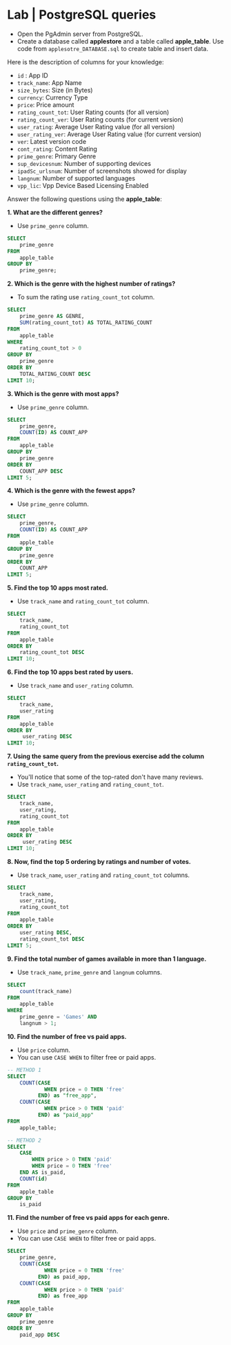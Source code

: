 # Lab | PostgreSQL queries

- Open the PgAdmin server from PostgreSQL.
- Create a database called **applestore**  and a table called **apple_table**. Use code from `applesotre_DATABASE.sql` to create table and insert data. 

Here is the description of columns for your knowledge:
- `id` : App ID
- `track_name`: App Name
- `size_bytes`: Size (in Bytes)
- `currency`: Currency Type
- `price`: Price amount
- `rating_count_tot`: User Rating counts (for all version)
- `rating_count_ver`: User Rating counts (for current version)
- `user_rating`: Average User Rating value (for all version)
- `user_rating_ver`: Average User Rating value (for current version)
- `ver`: Latest version code
- `cont_rating`: Content Rating
- `prime_genre`: Primary Genre
- `sup_devicesnum`: Number of supporting devices
- `ipadSc_urlsnum`: Number of screenshots showed for display
- `langnum`: Number of supported languages
- `vpp_lic`: Vpp Device Based Licensing Enabled

Answer the following questions using the **apple_table**:

**1. What are the different genres?**
- Use `prime_genre` column.

```sql
SELECT 
    prime_genre
FROM 
    apple_table
GROUP BY 
    prime_genre;
```


**2. Which is the genre with the highest number of ratings?**
- To sum the rating use `rating_count_tot` column.

```sql
SELECT 
	prime_genre AS GENRE,
	SUM(rating_count_tot) AS TOTAL_RATING_COUNT
FROM 
	apple_table
WHERE 
	rating_count_tot > 0
GROUP BY 
	prime_genre
ORDER BY 
	TOTAL_RATING_COUNT DESC
LIMIT 10;
```

**3. Which is the genre with most apps?**
- Use `prime_genre` column.

```sql
SELECT 
    prime_genre,
    COUNT(ID) AS COUNT_APP
FROM 
    apple_table
GROUP BY 
    prime_genre
ORDER BY 
    COUNT_APP DESC
LIMIT 5;
```


**4. Which is the genre with the fewest apps?**
- Use `prime_genre` column.

```sql
SELECT 
    prime_genre,
    COUNT(ID) AS COUNT_APP
FROM 
    apple_table
GROUP BY 
    prime_genre
ORDER BY 
    COUNT_APP
LIMIT 5;
```

**5. Find the top 10 apps most rated.**
- Use `track_name` and `rating_count_tot` column.

```sql
SELECT 
    track_name,
	rating_count_tot
FROM 
    apple_table
ORDER BY 
    rating_count_tot DESC
LIMIT 10;
```

**6. Find the top 10 apps best rated by users.**
- Use `track_name` and `user_rating` column.

```sql
SELECT 
	track_name,
    user_rating
FROM 
	apple_table
ORDER BY 
	 user_rating DESC
LIMIT 10;
```


**7. Using the same query from the previous exercise add the column `rating_count_tot`.**
- You'll notice that some of the top-rated don't have many reviews.
- Use `track_name`, `user_rating` and `rating_count_tot`.

```sql
SELECT 
	track_name,
    user_rating,
    rating_count_tot
FROM 
	apple_table
ORDER BY 
	 user_rating DESC
LIMIT 10;
```


**8. Now, find the top 5 ordering by ratings and number of votes.**
- Use `track_name`, `user_rating` and `rating_count_tot` columns.

```sql
SELECT 
    track_name,
    user_rating,
    rating_count_tot
FROM 
    apple_table
ORDER BY 
    user_rating DESC, 
    rating_count_tot DESC
LIMIT 5; 
```

**9. Find the total number of games available in more than 1 language.**
- Use `track_name`, `prime_genre` and `langnum` columns.

```sql
SELECT
    count(track_name) 
FROM
    apple_table
WHERE
	prime_genre = 'Games' AND
	langnum > 1;
```

**10. Find the number of free vs paid apps.**
- Use `price` column.
- You can use `CASE WHEN` to filter free or paid apps.

```sql
-- METHOD 1
SELECT 
	COUNT(CASE 
			WHEN price = 0 THEN 'free'  
		  END) as "free_app",
	COUNT(CASE 
			WHEN price > 0 THEN 'paid'  
		  END) as "paid_app"
FROM 
	apple_table;

-- METHOD 2
SELECT 
	CASE 
		WHEN price > 0 THEN 'paid' 
		WHEN price = 0 THEN 'free' 
	END AS is_paid,
	COUNT(id)
FROM
	apple_table
GROUP BY
	is_paid

```


**11. Find the number of free vs paid apps for each genre.**
- Use `price` and `prime_genre` column.
- You can use `CASE WHEN` to filter free or paid apps.

```sql
SELECT 
	prime_genre,
	COUNT(CASE 
			WHEN price = 0 THEN 'free'  
		  END) as paid_app,
	COUNT(CASE 
			WHEN price > 0 THEN 'paid'  
		  END) as free_app
FROM 
	apple_table
GROUP BY
	prime_genre
ORDER BY
	paid_app DESC
```
